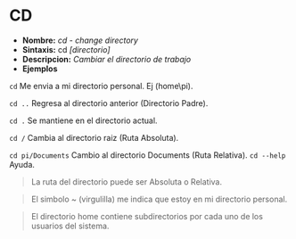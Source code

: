 # CD
* **Nombre:** _cd - change directory_
* **Sintaxis:** cd _[directorio]_
* **Descripcion:** _Cambiar el directorio de trabajo_
* **Ejemplos**

```cd``` Me envia a mi directorio personal. Ej (home\pi).

```cd ..``` Regresa al directorio anterior (Directorio Padre).

```cd .``` Se mantiene en el directorio actual.

```cd /``` Cambia al directorio raiz (Ruta Absoluta).

```cd pi/Documents``` Cambio al directorio Documents (Ruta Relativa).
```cd --help``` Ayuda.

> La ruta del directorio puede ser Absoluta o Relativa.

> El simbolo ~ (virgulilla) me indica que estoy en mi directorio personal.

> El directorio home contiene subdirectorios por cada uno de los usuarios del sistema.
